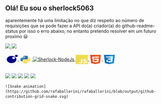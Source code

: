 ## Olá! Eu sou o sherlock5063

aparentemente há uma limitação no que diz respeito ao número de requisições que se pode fazer a API do(a) criador(a) do github-readme-status por isso o erro abaixo, no entanto pretendo resolver em um futuro proxímo 😃

<div>
    <a href="https://github.com/sherlock5063">
    <img height="180em" src="https://github-readme-stats.vercel.app/api?username=sherlock5063&show_icons=true&theme=dracula&include_all_commits=true&count_private=true"/>
    <img height="180em" src="https://github-readme-stats.vercel.app/api/top-langs/?username=sherlock5063&layout=compact&langs_count=7&theme=dracula"/>
</div>

<div style="display: inline_block"><br>
    <img align="center" alt="Sherlock-Lua" height="30" width="40" src="https://raw.githubusercontent.com/devicons/devicon/master/icons/lua/lua-original.svg">
    <img align="center" alt="Sherlock-Python" height="30" width="40" src="https://raw.githubusercontent.com/devicons/devicon/master/icons/python/python-original.svg">
    <img align="center" alt="Sherlock-NodeJs" height="30" width="40" src="https://cdn.jsdelivr.net/gh/devicons/devicon/icons/nodejs/nodejs-original.svg"/>        
    <img align="center" alt="Sherlock-Js" height="30" width="40" src="https://raw.githubusercontent.com/devicons/devicon/master/icons/javascript/javascript-plain.svg">
    <img align="center" alt="Sherlock-HTML" height="30" width="40" src="https://raw.githubusercontent.com/devicons/devicon/master/icons/html5/html5-original.svg">
    <img align="center" alt="Sherlock-CSS" height="30" width="40" src="https://raw.githubusercontent.com/devicons/devicon/master/icons/css3/css3-original.svg">
</div>

##

<div> 
    <a href="https://www.youtube.com/channel/UCfeCczj267wGN7O9vXrB7Ag" target="_blank"><img src="https://img.shields.io/badge/YouTube-FF0000?style=for-the-badge&logo=youtube&logoColor=white" target="_blank"></a>
    <a href="https://www.instagram.com/https.gabrielzinx" target="_blank"><img src="https://img.shields.io/badge/-Instagram-%23E4405F?style=for-the-badge&logo=instagram&logoColor=white" target="_blank"></a>
    <a href="https://www.twitch.tv/sherlock5063" target="_blank"><img src="https://img.shields.io/badge/Twitch-9146FF?style=for-the-badge&logo=twitch&logoColor=white" target="_blank"></a>
    <a href = "https://www.reddit.com/user/Sherlock5062"><img src="https://img.shields.io/badge/Reddit-FF4500?style=for-the-badge&logo=reddit&logoColor=white" target="_blank"></a>
    <a href="https://twitter.com/gabrielzinx_me" target="_blank"><img src="https://img.shields.io/badge/Twitter-1DA1F2?style=for-the-badge&logo=twitter&logoColor=white"></a>

    ![Snake animation](https://github.com/rafaballerini/rafaballerini/blob/output/github-contribution-grid-snake.svg)
 
</div>
